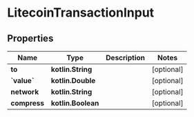 
# LitecoinTransactionInput

## Properties
Name | Type | Description | Notes
------------ | ------------- | ------------- | -------------
**to** | **kotlin.String** |  |  [optional]
**&#x60;value&#x60;** | **kotlin.Double** |  |  [optional]
**network** | **kotlin.String** |  |  [optional]
**compress** | **kotlin.Boolean** |  |  [optional]



